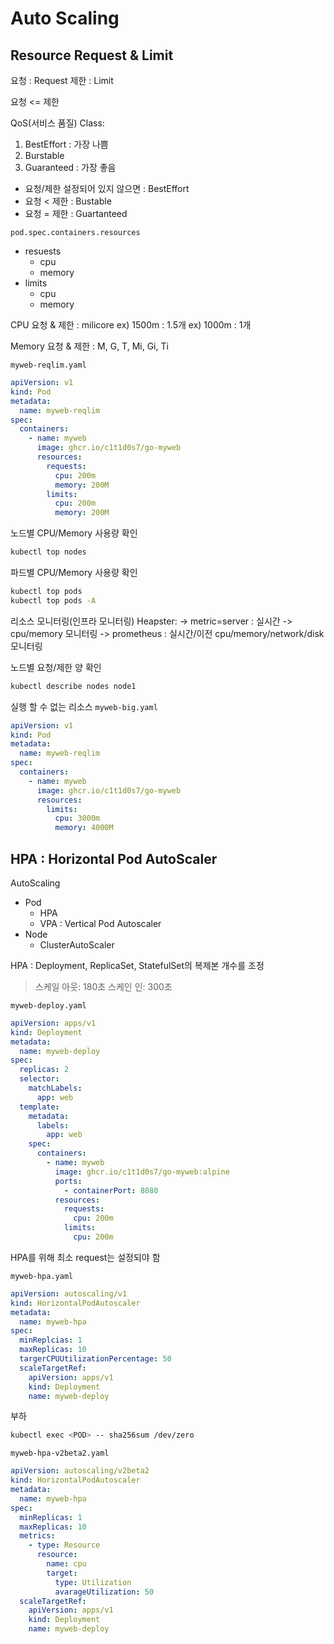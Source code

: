 # Auto Scaling

## Resource Request & Limit

요청 : Request
제한 : Limit

요청 <= 제한

QoS(서비스 품질) Class:
1. BestEffort : 가장 나쁨
2. Burstable
3. Guaranteed : 가장 좋음

- 요청/제한 설정되어 있지 않으면 : BestEffort
- 요청 < 제한 : Bustable
- 요청 = 제한 : Guartanteed

`pod.spec.containers.resources`
- resuests
  - cpu
  - memory
- limits
  - cpu
  - memory

CPU 요청 & 제한 : milicore
ex) 1500m : 1.5개
ex) 1000m : 1개

Memory 요청 & 제한 : M, G, T, Mi, Gi, Ti

`myweb-reqlim.yaml`

``` yaml
apiVersion: v1
kind: Pod
metadata:
  name: myweb-reqlim
spec:
  containers:
    - name: myweb
      image: ghcr.io/c1t1d0s7/go-myweb
      resources:
        requests:
          cpu: 200m
          memory: 200M
        limits:
          cpu: 200m
          memory: 200M
```

노드별 CPU/Memory 사용량 확인

``` bash
kubectl top nodes
```

파드별 CPU/Memory 사용량 확인
``` bash
kubectl top pods
kubectl top pods -A
```

리소스 모니터링(인프라 모니터링) Heapster:
-> metric=server : 실시간
-> cpu/memory 모니터링
-> prometheus : 실시간/이전 cpu/memory/network/disk 모니터링

노드별 요청/제한 양 확인

``` bash
kubectl describe nodes node1
```

실행 할 수 없는 리소스
`myweb-big.yaml`

``` yaml
apiVersion: v1
kind: Pod
metadata:
  name: myweb-reqlim
spec:
  containers:
    - name: myweb
      image: ghcr.io/c1t1d0s7/go-myweb
      resources:
        limits:
          cpu: 3000m
          memory: 4000M
```

## HPA : Horizontal Pod AutoScaler

AutoScaling
- Pod
  - HPA
  - VPA : Vertical Pod Autoscaler
- Node
  - ClusterAutoScaler

HPA : Deployment, ReplicaSet, StatefulSet의 복제본 개수를 조정

> 스케일 아웃: 180초
> 스케인 인: 300초

`myweb-deploy.yaml`

``` yaml
apiVersion: apps/v1
kind: Deployment
metadata:
  name: myweb-deploy
spec:
  replicas: 2
  selector:
    matchLabels:
      app: web
  template:
    metadata:
      labels:
        app: web
    spec:
      containers:
        - name: myweb
          image: ghcr.io/c1t1d0s7/go-myweb:alpine
          ports:
            - containerPort: 8080
          resources:
            requests:
              cpu: 200m
            limits:
              cpu: 200m
```

HPA를 위해 최소 request는 설정되야 함

`myweb-hpa.yaml`

``` yaml
apiVersion: autoscaling/v1
kind: HorizontalPodAutoscaler
metadata:
  name: myweb-hpa
spec:
  minReplcias: 1
  maxReplicas: 10
  targerCPUUtilizationPercentage: 50
  scaleTargetRef:
    apiVersion: apps/v1
    kind: Deployment
    name: myweb-deploy
```

부하
``` bash
kubectl exec <POD> -- sha256sum /dev/zero
```

`myweb-hpa-v2beta2.yaml`
``` yaml
apiVersion: autoscaling/v2beta2
kind: HorizontalPodAutoscaler
metadata:
  name: myweb-hpa
spec:
  minReplicas: 1
  maxReplicas: 10
  metrics:
    - type: Resource
      resource:
        name: cpu
        target:
          type: Utilization
          avarageUtilization: 50
  scaleTargetRef:
    apiVersion: apps/v1
    kind: Deployment
    name: myweb-deploy
```
